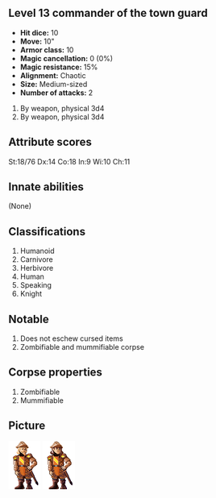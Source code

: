 ## Level 13 commander of the town guard
- **Hit dice:** 10
- **Move:** 10"
- **Armor class:** 10
- **Magic cancellation:** 0 (0%)
- **Magic resistance:** 15%
- **Alignment:** Chaotic
- **Size:** Medium-sized
- **Number of attacks:** 2
1. By weapon, physical 3d4
2. By weapon, physical 3d4
## Attribute scores
St:18/76 Dx:14 Co:18 In:9 Wi:10 Ch:11
## Innate abilities
(None)
## Classifications
1. Humanoid
2. Carnivore
3. Herbivore
4. Human
5. Speaking
6. Knight
## Notable
1. Does not eschew cursed items
2. Zombifiable and mummifiable corpse
## Corpse properties
1. Zombifiable
2. Mummifiable
## Picture
![Watch captain](https://github.com/hyvanmielenpelit/GnollHackTileSet/blob/main/Monsters/watch_captain/watch_captain.png) ![Watch captain](https://github.com/hyvanmielenpelit/GnollHackTileSet/blob/main/Monsters/watch_captain/watch_captain_female.png)
